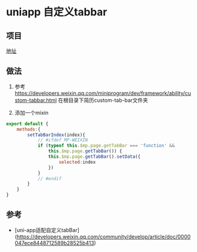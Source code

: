 # uniapp 自定义tabbar

## 项目

[地址](https://github.com/lbc19920615/uni-mcenter)


## 做法

1. 参考 https://developers.weixin.qq.com/miniprogram/dev/framework/ability/custom-tabbar.html 在根目录下简历custom-tab-bar文件夹

2. 添加一个mixin

```js
export default {
	methods:{
		setTabBarIndex(index){
			// #ifdef MP-WEIXIN
			if (typeof this.$mp.page.getTabBar === 'function' &&
				this.$mp.page.getTabBar()) {
				this.$mp.page.getTabBar().setData({
					selected:index
				})
			}
			// #endif
		}
	}
}
```


## 参考

- [uni-app适配自定义tabBar] (https://developers.weixin.qq.com/community/develop/article/doc/0000047ece8448712589b28525b413)
